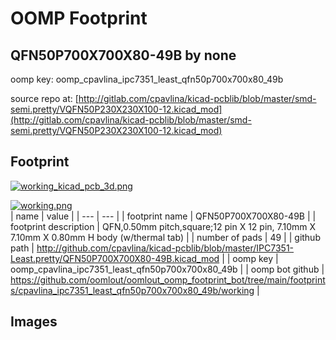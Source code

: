 # OOMP Footprint  
## QFN50P700X700X80-49B  by none  
  
oomp key: oomp_cpavlina_ipc7351_least_qfn50p700x700x80_49b  
  
source repo at: [http://gitlab.com/cpavlina/kicad-pcblib/blob/master/smd-semi.pretty/VQFN50P230X230X100-12.kicad_mod](http://gitlab.com/cpavlina/kicad-pcblib/blob/master/smd-semi.pretty/VQFN50P230X230X100-12.kicad_mod)  
## Footprint  
  
[![working_kicad_pcb_3d.png](working_kicad_pcb_3d_600.png)](working_kicad_pcb_3d.png)  
  
[![working.png](working_600.png)](working.png)  
| name | value | 
| --- | --- | 
| footprint name | QFN50P700X700X80-49B | 
| footprint description | QFN,0.50mm pitch,square;12 pin X 12 pin, 7.10mm X 7.10mm X 0.80mm H body (w/thermal tab) | 
| number of pads | 49 | 
| github path | http://github.com/cpavlina/kicad-pcblib/blob/master/IPC7351-Least.pretty/QFN50P700X700X80-49B.kicad_mod | 
| oomp key | oomp_cpavlina_ipc7351_least_qfn50p700x700x80_49b | 
| oomp bot github | https://github.com/oomlout/oomlout_oomp_footprint_bot/tree/main/footprints/cpavlina_ipc7351_least_qfn50p700x700x80_49b/working | 
## Images  
